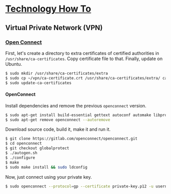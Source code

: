 # [Technology How To](/readme.md)

## Virtual Private Network (VPN)

### [Open Connect](/open-connect.md)

First, let's create a directory to extra certificates of certified authorities in `/usr/share/ca-certificates`.
Copy certificate file to that.
Finally, update on Ubuntu. 

```sh
$ sudo mkdir /usr/share/ca-certificates/extra
$ sudo cp ~/vpn/ca-certificate.crt /usr/share/ca-certificates/extra/ ca-certificate.crt
$ sudo update-ca-certificates
```

#### OpenConnect

Install dependencies and remove the previous `openconnect` version.

```sh
$ sudo apt-get install build-essential gettext autoconf automake libproxy-dev libxml2-dev libtool vpnc-scripts pkg-config zlib1g-dev libssl-dev
$ sudo apt-get remove openconnect --autoremove
```

Download source code, build it, make it and run it. 

```sh
$ git clone https://gitlab.com/openconnect/openconnect.git
$ cd openconnect
$ git checkout globalprotect
$ ./autogen.sh
$ ./configure
$ make
$ sudo make install && sudo ldconfig
```

Now, just connect using your private key.

```sh
$ sudo openconnect --protocol=gp --certificate private-key.p12 -u username -p password vpn.portal.company.com
```
